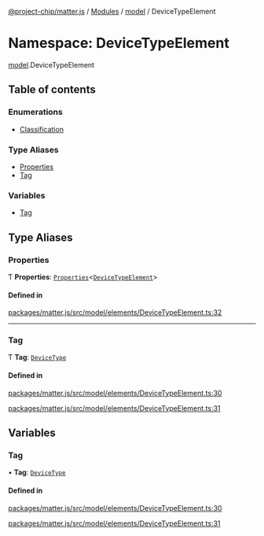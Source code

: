 [@project-chip/matter.js](../README.md) / [Modules](../modules.md) / [model](model.md) / DeviceTypeElement

# Namespace: DeviceTypeElement

[model](model.md).DeviceTypeElement

## Table of contents

### Enumerations

- [Classification](../enums/model.DeviceTypeElement.Classification.md)

### Type Aliases

- [Properties](model.DeviceTypeElement.md#properties)
- [Tag](model.DeviceTypeElement.md#tag)

### Variables

- [Tag](model.DeviceTypeElement.md#tag-1)

## Type Aliases

### Properties

Ƭ **Properties**: [`Properties`](model.BaseElement.md#properties)\<[`DeviceTypeElement`](model.md#devicetypeelement)\>

#### Defined in

[packages/matter.js/src/model/elements/DeviceTypeElement.ts:32](https://github.com/project-chip/matter.js/blob/dfd1dc35/packages/matter.js/src/model/elements/DeviceTypeElement.ts#L32)

___

### Tag

Ƭ **Tag**: [`DeviceType`](../enums/model.ElementTag.md#devicetype)

#### Defined in

[packages/matter.js/src/model/elements/DeviceTypeElement.ts:30](https://github.com/project-chip/matter.js/blob/dfd1dc35/packages/matter.js/src/model/elements/DeviceTypeElement.ts#L30)

[packages/matter.js/src/model/elements/DeviceTypeElement.ts:31](https://github.com/project-chip/matter.js/blob/dfd1dc35/packages/matter.js/src/model/elements/DeviceTypeElement.ts#L31)

## Variables

### Tag

• **Tag**: [`DeviceType`](../enums/model.ElementTag.md#devicetype)

#### Defined in

[packages/matter.js/src/model/elements/DeviceTypeElement.ts:30](https://github.com/project-chip/matter.js/blob/dfd1dc35/packages/matter.js/src/model/elements/DeviceTypeElement.ts#L30)

[packages/matter.js/src/model/elements/DeviceTypeElement.ts:31](https://github.com/project-chip/matter.js/blob/dfd1dc35/packages/matter.js/src/model/elements/DeviceTypeElement.ts#L31)
